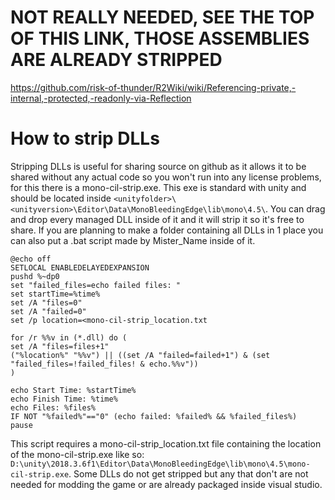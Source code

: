 # NOT REALLY NEEDED, SEE THE TOP OF THIS LINK, THOSE ASSEMBLIES ARE ALREADY STRIPPED

https://github.com/risk-of-thunder/R2Wiki/wiki/Referencing-private,-internal,-protected,-readonly-via-Reflection

# How to strip DLLs
Stripping DLLs is useful for sharing source on github as it allows it to be shared without any actual code so you won't run into any license problems, for this there is a mono-cil-strip.exe. This exe is standard with unity and should be located inside `<unityfolder>\<unityversion>\Editor\Data\MonoBleedingEdge\lib\mono\4.5\`. You can drag and drop every managed DLL inside of it and it will strip it so it's free to share. If you are planning to make a folder containing all DLLs in 1 place you can also put a .bat script made by Mister_Name inside of it.
```
@echo off
SETLOCAL ENABLEDELAYEDEXPANSION
pushd %~dp0
set "failed_files=echo failed files: "
set startTime=%time%
set /A "files=0"
set /A "failed=0"
set /p location=<mono-cil-strip_location.txt

for /r %%v in (*.dll) do (
set /A "files=files+1"
("%location%" "%%v") || ((set /A "failed=failed+1") & (set "failed_files=!failed_files! & echo.%%v"))
)

echo Start Time: %startTime%
echo Finish Time: %time%
echo Files: %files%
IF NOT "%failed%"=="0" (echo failed: %failed% && %failed_files%)
pause
```
This script requires a mono-cil-strip_location.txt file containing the location of the mono-cil-strip.exe like so:
`D:\unity\2018.3.6f1\Editor\Data\MonoBleedingEdge\lib\mono\4.5\mono-cil-strip.exe`.
Some DLLs do not get stripped but any that don't are not needed for modding the game or are already packaged inside visual studio.
